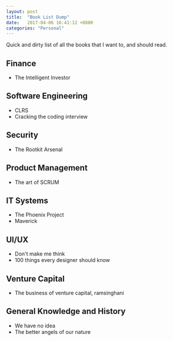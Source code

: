```yaml
---
layout: post
title:  "Book List Dump"
date:   2017-04-06 16:41:12 +0800
categories: "Personal"
---
```

Quick and dirty list of all the books that I want to, and should read.

## **Finance**
- The Intelligent Investor

## **Software Engineering**
- CLRS
- Cracking the coding interview

## **Security**
- The Rootkit Arsenal

## **Product Management**
- The art of SCRUM

## **IT Systems**
- The Phoenix Project
- Maverick

## **UI/UX**
- Don't make me think
- 100 things every designer should know

## **Venture Capital**
- The business of venture capital, ramsinghani

## **General Knowledge and History**
- We have no idea
- The better angels of our nature
